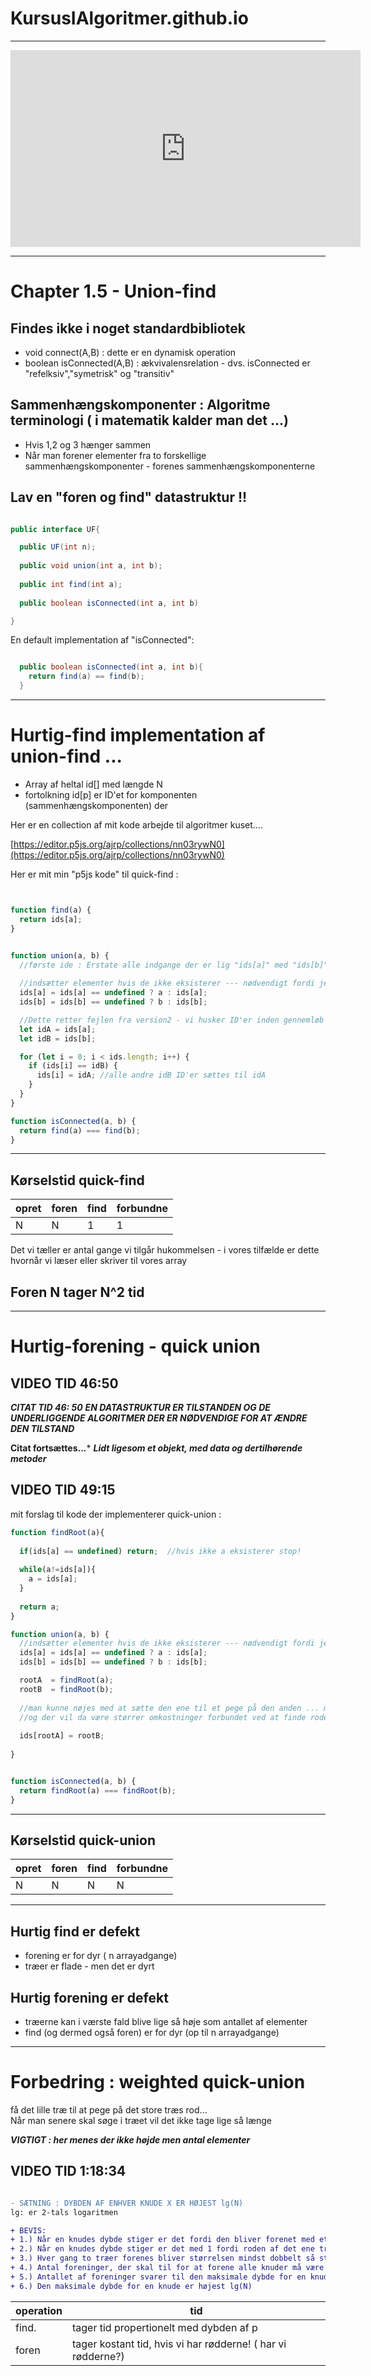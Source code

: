 # KursusIAlgoritmer.github.io

----
<iframe width="560" height="315" src="https://www.youtube.com/embed/xmbjs-rQf4k" title="YouTube video player" frameborder="0" allow="accelerometer; autoplay; clipboard-write; encrypted-media; gyroscope; picture-in-picture" allowfullscreen></iframe>

----

# Chapter 1.5 - Union-find

## Findes ikke i noget standardbibliotek

- void connect(A,B)     : dette er en dynamisk operation
- boolean isConnected(A,B) : ækvivalensrelation - dvs. isConnected er "refelksiv","symetrisk" og "transitiv"

## Sammenhængskomponenter : Algoritme terminologi ( i matematik kalder man det ...)

- Hvis 1,2 og 3 hænger sammen
- Når man forener elementer fra to forskellige sammenhængskomponenter - forenes sammenhængskomponenterne

## Lav en "foren og find" datastruktur !!

```java

public interface UF{

  public UF(int n);
  
  public void union(int a, int b);
  
  public int find(int a);
  
  public boolean isConnected(int a, int b)

}

```

En default implementation af "isConnected":

```java

  public boolean isConnected(int a, int b){
    return find(a) == find(b);
  }

```
------------------------------------------------------------------------------------------------------------
# Hurtig-find implementation af union-find ...

- Array af heltal id[] med længde N
- fortolkning id[p] er ID'et for komponenten (sammenhængskomponenten) der  


Her er en collection af mit kode arbejde til algoritmer kuset....

[https://editor.p5js.org/ajrp/collections/nn03rywN0](https://editor.p5js.org/ajrp/collections/nn03rywN0)

Her er mit min "p5js kode" til quick-find :

```javascript


function find(a) {
  return ids[a];
}


function union(a, b) {
  //første ide : Erstate alle indgange der er lig "ids[a]" med "ids[b]"
  
  //indsætter elementer hvis de ikke eksisterer --- nødvendigt fordi jeg starter med ukendt længde modsat bog
  ids[a] = ids[a] == undefined ? a : ids[a];
  ids[b] = ids[b] == undefined ? b : ids[b];

  //Dette retter fejlen fra version2 - vi husker ID'er inden gennemløb
  let idA = ids[a];
  let idB = ids[b];

  for (let i = 0; i < ids.length; i++) {
    if (ids[i] == idB) {
      ids[i] = idA; //alle andre idB ID'er sættes til idA
    }
  }
}

function isConnected(a, b) {
  return find(a) === find(b);
}

```
------------------------------------------------------------------------------------------------------------
## Kørselstid quick-find

| opret | foren | find | forbundne |
| ------| ----- | ---- | --------- |
| N     | N     | 1    | 1         |

Det vi tæller er antal gange vi tilgår hukommelsen - i vores tilfælde er dette hvornår vi læser eller skriver til vores array

## Foren N tager N^2 tid

------------------------------------------------------------------------------------------------------------
# Hurtig-forening - quick union



## VIDEO TID 46:50

***CITAT TID 46: 50***
***EN DATASTRUKTUR ER TILSTANDEN OG DE UNDERLIGGENDE ALGORITMER DER ER NØDVENDIGE FOR AT ÆNDRE DEN TILSTAND***

**Citat fortsættes...***
***Lidt ligesom et objekt, med data og dertilhørende metoder***


## VIDEO TID 49:15

mit forslag til kode der implementerer quick-union :

```javascript
function findRoot(a){
  
  if(ids[a] == undefined) return;  //hvis ikke a eksisterer stop!
  
  while(a!=ids[a]){
    a = ids[a];    
  }
 
  return a;
}

function union(a, b) {  
  //indsætter elementer hvis de ikke eksisterer --- nødvendigt fordi jeg starter med ukendt længde modsat bog
  ids[a] = ids[a] == undefined ? a : ids[a];
  ids[b] = ids[b] == undefined ? b : ids[b];

  rootA  = findRoot(a); 
  rootB  = findRoot(b);
  
  //man kunne nøjes med at sætte den ene til et pege på den anden ... men træet vil vokse -
  //og der vil da være størrer omkostninger forbundet ved at finde roden senere
  
  ids[rootA] = rootB;
  
}


function isConnected(a, b) {
  return findRoot(a) === findRoot(b);
}
```

------------------------------------------------------------------------------------------------------------
## Kørselstid quick-union

| opret | foren | find | forbundne |
| ------| ----- | ---- | --------- |
| N     | N     | N    | N         |

------------------------------------------------------------------------------------------------------------

## Hurtig find er defekt 
- forening er for dyr ( n arrayadgange)
- træer er flade - men det er dyrt

## Hurtig forening er defekt
- træerne kan i værste fald blive lige så høje som antallet af elementer
- find (og dermed også foren) er for dyr (op til n arrayadgange)

------------------------------------------------------------------------------------------------------------
# Forbedring : weighted quick-union

få det lille træ til at pege på det store træs rod...     
Når man senere skal søge i træet vil det ikke tage lige så længe

***VIGTIGT : her menes der ikke højde men antal elementer***


## VIDEO TID 1:18:34
```diff

- SÆTNING : DYBDEN AF ENHVER KNUDE X ER HØJEST lg(N)
lg: er 2-tals logaritmen

+ BEVIS:
+ 1.) Når en knudes dybde stiger er det fordi den bliver forenet med et andet træ
+ 2.) Når en knudes dybde stiger er det med 1 fordi roden af det ene træ T1 sættes fast på roden af det andet T2
+ 3.) Hver gang to træer forenes bliver størrelsen mindst dobbelt så stor som det mindste træ
+ 4.) Antal foreninger, der skal til for at forene alle knuder må være mindre end lg(N)
+ 5.) Antallet af foreninger svarer til den maksimale dybde for en knude
+ 6.) Den maksimale dybde for en knude er højest lg(N)
```
|operation| tid|
| ------| --------- |
| find. | tager tid propertionelt med dybden af p |
| foren | tager kostant tid, hvis vi har rødderne! ( har vi rødderne?) |
